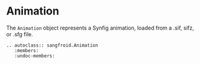 # Animation

The `Animation` object represents a Synfig animation, loaded from a .sif, sifz, or .sfg file.

```{eval-rst}
.. autoclass:: sangfroid.Animation
   :members:
   :undoc-members:
```
